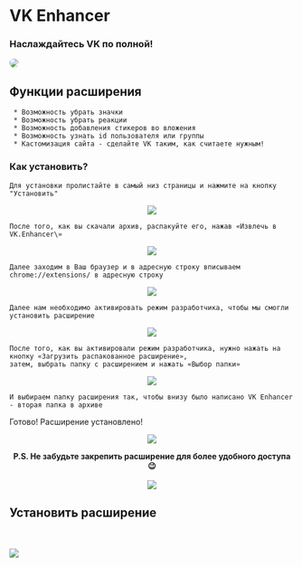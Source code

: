 # VK Enhancer
### Наслаждайтесь VK по полной!
<a href="https://vk.com/vkenhancer"><img style="border-radius:8px;" src="https://psv4.userapi.com/c909628/u185853506/docs/d38/46d8c9b2a874/vdd.png?extra=e7AnDK8DvGnKi91x-tNMxhgoHrCCSxsEaqcKmzOXOdBCQH2qXfSwI9ww919sHndfstJ15OJ-hdDOObXX5Tb18EEsYgovueKtUoprokEiDhz9vf3tnV24-4GW7Qu-LxgoK_x6qBDo9yU2A7LnrlnFvY8eOLW5"></a>
## Функции расширения
```
 * Возможность убрать значки
 * Возможность убрать реакции
 * Возможность добавления стикеров во вложения
 * Возможность узнать id пользователя или группы
 * Кастомизация сайта - сделайте VK таким, как считаете нужным!
```
### Как установить?
```
Для установки пролистайте в самый низ страницы и нажмите на кнопку "Установить"
```
<p align="center">
  <img src="https://sun9-41.userapi.com/impg/M5khrsIji2bZ8-CdKqJSa3NTXjBpYtGZpqiiVQ/Va-70lpfJFQ.jpg?size=487x284&quality=95&sign=9a5717468fa5e91c2abd50ab1a176528&type=album">
</p>

```
После того, как вы скачали архив, распакуйте его, нажав «Извлечь в VK.Enhancer\»
```
<p align="center">
  <img src="https://sun9-57.userapi.com/impg/xAxJRlsYFR2X6YmjY9pnnDMNK2X7d2bPNUt_Pw/PmNV0MJfbc8.jpg?size=472x44&quality=95&sign=9768bbcee7c3e4d45c901923d74d318a&type=album">
</p>

```
Далее заходим в Ваш браузер и в адресную строку вписываем chrome://extensions/ в адресную строку
```
<p align="center">
  <img src="https://sun9-76.userapi.com/impg/wbWdDIqtPB6rTVcKVtFDJyZQsuQ1corXKlXovg/bWzuCGNUCvQ.jpg?size=264x62&quality=95&sign=260fc5a2351257e9c6e8ceb55e66ba9d&type=album">
</p>

```
Далее нам необходимо активировать режим разработчика, чтобы мы смогли установить расширение
```

<p align="center">
  <img src="https://sun9-8.userapi.com/impg/LSTo15RUaE7L81qtQ3PGdzrHJKpilFEtKiY82w/Fk1lBOGKfmU.jpg?size=374x63&quality=95&sign=bcea85bf91ac7dbf1860c40cfebc372d&type=album">
</p>

```
После того, как вы активировали режим разработчика, нужно нажать на кнопку «Загрузить распакованное расширение»,
затем, выбрать папку с расширением и нажать «Выбор папки»
```
<p align="center">
  <img src="https://sun9-64.userapi.com/impg/P4l_FTHNxj9G_1Qfi6YbtGWzq-wn8WIXuuDBZw/mgdrYtFZPvo.jpg?size=807x432&quality=95&sign=94e7e480c9b724b121d03f1747083be7&type=album">
</p>

```
И выбираем папку расширения так, чтобы внизу было написано VK Enhancer - вторая папка в архиве
```

Готово! Расширение установлено!
<p align="center">
  <img src="https://sun9-51.userapi.com/impg/lGq5thKQ2-LF_svUoedES4XEWt-rgRBS4HvVqQ/RT9CvC4Cma4.jpg?size=689x736&quality=95&sign=56f9367b72f0678196a289a2c55c8870&type=album">
</p>
<p align="center">
  <strong>P.S. Не забудьте закрепить расширение для более удобного доступа 😉</strong>
  </br>
  </br>
  <img src="https://sun9-48.userapi.com/impg/5rGoDVWaSWYAR9_4aB5WJYLAQeqdaswre6Guwg/DthwKdQJ7Bg.jpg?size=230x49&quality=95&sign=00022ec72a04974290675c61a981efe1&type=album">
</p>

<p align="center"><h2>Установить расширение</h2></br></br>
<a href="https://github.com/maxhack1337/vk_enhancer/releases/download/v1.9.0/VK.Enhancer.zip">
  <img src="https://psv4.userapi.com/c909628/u185853506/docs/d3/fccb07a43602/yvavayp.png?extra=UpKCFZnWp-92R0fq2GB6gr_Hcr7cnUsRlEe8Pi7W0Rx8wIsxLjrCGMgRhhdfnhyeSIkuok4mrjPEgAmAVhVoeAB48SVj8nTq4vEedyUOTQTNgPojDtQ6ZHfwERhqr1ITL6LeaE6JjCJmSRD_rzJhF9neI13d">
</a></p>
<div>
  
<div>
